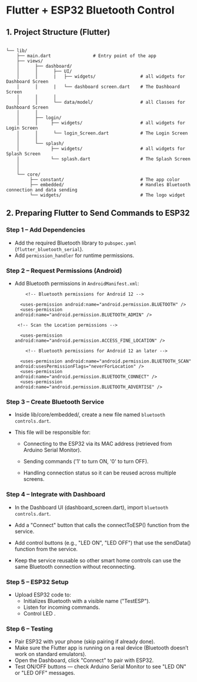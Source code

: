 # Flutter + ESP32 Bluetooth Control

## 1. Project Structure (Flutter)
```

└── lib/
    ├── main.dart                # Entry point of the app   
    ├── views/
    │      ├── dashboard/            
    │      │      ├── UI/
    │      │      |   ├── widgets/                 # all widgets for Dashboard Screen
    │      │      |   └── dashboard screen.dart    # The Dashboard Screen
    │      │      │       
    │      │      └── data/model/                  # all Classes for Dashboard Screen 
    │      │
    │      ├── login/            
    │      │     ├── widgets/                      # all widgets for Login Screen
    │      │      └── login_Screen.dart            # The Login Screen
    │      │                       
    │      └── splash/            
    │            ├── widgets/                      # all widgets for Splash Screen
    │            └── splash.dart                   # The Splash Screen
    │ 
    │ 
    └── core/
         ├── constant/                             # The app color
         ├── embedded/                             # Handles Bluetooth connection and data sending
         └── widgets/                              # The logo widget

```

## 2. Preparing Flutter to Send Commands to ESP32

### Step 1 – Add Dependencies
- Add the required Bluetooth library to `pubspec.yaml` (`flutter_bluetooth_serial`).
- Add `permission_handler` for runtime permissions.

### Step 2 – Request Permissions (Android)
- Add Bluetooth permissions in `AndroidManifest.xml`:

  ```
      <!-- Bluetooth permissions for Android 12 -->

    <uses-permission android:name="android.permission.BLUETOOTH" />
    <uses-permission android:name="android.permission.BLUETOOTH_ADMIN" />

   <!-- Scan the Location permissions -->

    <uses-permission android:name="android.permission.ACCESS_FINE_LOCATION" />

      <!-- Bluetooth permissions for Android 12 an later -->

    <uses-permission android:name="android.permission.BLUETOOTH_SCAN" android:usesPermissionFlags="neverForLocation" />
    <uses-permission android:name="android.permission.BLUETOOTH_CONNECT" />
    <uses-permission android:name="android.permission.BLUETOOTH_ADVERTISE" />
  ```


### Step 3 – Create Bluetooth Service
- Inside lib/core/embedded/, create a new file named `bluetooth controls.dart`.

- This file will be responsible for:

  - Connecting to the ESP32 via its MAC address (retrieved from Arduino Serial Monitor).

  - Sending commands ('1' to turn ON, '0' to turn OFF).

  - Handling connection status so it can be reused across multiple screens.

### Step 4 – Integrate with Dashboard
 - In the Dashboard UI (dashboard_screen.dart), import `bluetooth controls.dart`.

 - Add a "Connect" button that calls the connectToESP() function from the service.

 - Add control buttons (e.g., "LED ON", "LED OFF") that use the sendData() function from the service.

 - Keep the service reusable so other smart home controls can use the same Bluetooth connection without reconnecting.


### Step 5 – ESP32 Setup
- Upload ESP32 code to:
  - Initializes Bluetooth with a visible name ("TestESP").
  - Listen for incoming commands.
  - Control LED .

### Step 6 – Testing
- Pair ESP32 with your phone (skip pairing if already done).
- Make sure the Flutter app is running on a real device (Bluetooth doesn’t work on standard emulators).
- Open the Dashboard, click "Connect" to pair with ESP32.
- Test ON/OFF buttons — check Arduino Serial Monitor to see "LED ON" or "LED OFF" messages.
